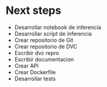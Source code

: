 # Next steps

- Desarrollar notebook de inferencia
- Desarrollar script de inferencia
- Crear repositorio de Git
- Crear repositorio de DVC
- Escribir dvc repro
- Escribir documentacion
- Crear API
- Crear Dockerfile
- Desarrollar tests
